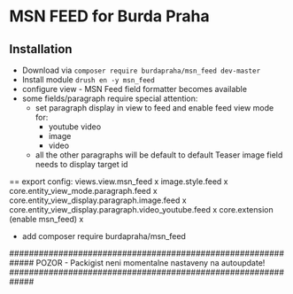 # MSN FEED for Burda Praha


## Installation
- Download via `composer require burdapraha/msn_feed dev-master`
- Install module `drush en -y msn_feed`
- configure view - MSN Feed field formatter becomes available
- some fields/paragraph require special attention:
  - set paragraph display in view to feed and enable feed view mode for:
    - youtube video
    - image
    - video
  - all the other paragraphs will be default to default
  Teaser image field needs to display target id

==
export config:
views.view.msn_feed x
image.style.feed x
core.entity_view_mode.paragraph.feed x
core.entity_view_display.paragraph.image.feed x
core.entity_view_display.paragraph.video_youtube.feed x
core.extension (enable msn_feed) x
+ add composer require burdapraha/msn_feed

#############################################################
 POZOR - Packigist neni momentalne nastaveny na autoupdate!
#############################################################
